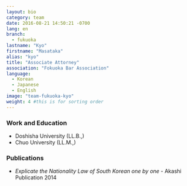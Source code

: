 ```yaml
---
layout: bio
category: team
date: 2016-08-21 14:50:21 -0700
lang: en
branch:
  - fukuoka
lastname: "Kyo"
firstname: "Masataka"
alias: "kyo"
title: "Associate Attorney"
association: "Fokuoka Bar Association"
language:
  - Korean
  - Japanese
  - English
image: "team-fukuoka-kyo"
weight: 4 #this is for sorting order
---
```



### Work and Education
- Doshisha University (LL.B.,)
- Chuo University (LL.M.,)


### Publications
- *Explicate the Nationality Law of South Korean one by one* - Akashi Publication 2014
